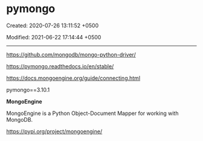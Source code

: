 # pymongo

Created: 2020-07-26 13:11:52 +0500

Modified: 2021-06-22 17:14:44 +0500

---

<https://github.com/mongodb/mongo-python-driver/>

<https://pymongo.readthedocs.io/en/stable/>



<https://docs.mongoengine.org/guide/connecting.html>



pymongo==3.10.1



**MongoEngine**

MongoEngine is a Python Object-Document Mapper for working with MongoDB.



<https://pypi.org/project/mongoengine/>
